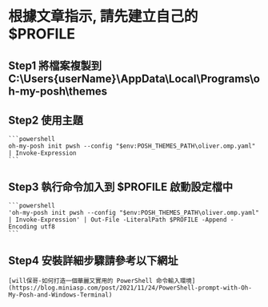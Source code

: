 # 根據文章指示, 請先建立自己的$PROFILE

## Step1 將檔案複製到 C:\Users\{userName}\AppData\Local\Programs\oh-my-posh\themes

## Step2 使用主題
    ```powershell
    oh-my-posh init pwsh --config "$env:POSH_THEMES_PATH\oliver.omp.yaml"  | Invoke-Expression
    ```

## Step3 執行命令加入到 $PROFILE 啟動設定檔中
    ```powershell
    'oh-my-posh init pwsh --config "$env:POSH_THEMES_PATH\oliver.omp.yaml"  | Invoke-Expression' | Out-File -LiteralPath $PROFILE -Append -Encoding utf8
    ```

## Step4 安裝詳細步驟請參考以下網址
    [will保哥-如何打造一個華麗又實用的 PowerShell 命令輸入環境]
    (https://blog.miniasp.com/post/2021/11/24/PowerShell-prompt-with-Oh-My-Posh-and-Windows-Terminal)